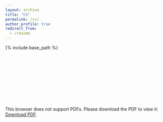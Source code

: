 ```yaml
---
layout: archive
title: "CV"
permalink: /cv/
author_profile: true
redirect_from:
  - /resume
---
```


{% include base_path %}

<object data="https://quantumagic.github.io/files/cv.pdf" type="application/pdf" width="700px" height="700px">
    <embed src="https://quantumagic.github.io/files/cv.pdf">
        <p>This browser does not support PDFs. Please download the PDF to view it: <a href="https://quantumagic.github.io/files/cv.pdf">Download PDF</a>.</p>
    </embed>
</object>
